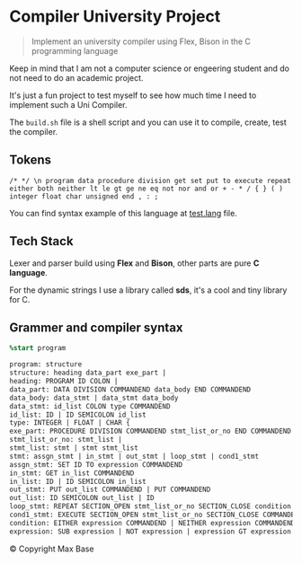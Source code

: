 # Compiler University Project

> Implement an university compiler using Flex, Bison in the C programming language

Keep in mind that I am not a computer science or engeering student and do not need to do an academic project.

It's just a fun project to test myself to see how much time I need to implement such a Uni Compiler.

The `build.sh` file is a shell script and you can use it to compile, create, test the compiler.

## Tokens

```
/* */ \n program data procedure division get set put to execute repeat either both neither lt le gt ge ne eq not nor and or + - * / { } ( ) integer float char unsigned end , : ; 
```

You can find syntax example of this language at [test.lang](test.lang) file.

## Tech Stack

Lexer and parser build using **Flex** and **Bison**, other parts are pure **C language**.

For the dynamic strings I use a library called **sds**, it's a cool and tiny library for C.

## Grammer and compiler syntax

```yacc
%start program

program: structure
structure: heading data_part exe_part |
heading: PROGRAM ID COLON |
data_part: DATA DIVISION COMMANDEND data_body END COMMANDEND
data_body: data_stmt | data_stmt data_body
data_stmt: id_list COLON type COMMANDEND
id_list: ID | ID SEMICOLON id_list
type: INTEGER | FLOAT | CHAR {
exe_part: PROCEDURE DIVISION COMMANDEND stmt_list_or_no END COMMANDEND
stmt_list_or_no: stmt_list | 
stmt_list: stmt | stmt stmt_list
stmt: assgn_stmt | in_stmt | out_stmt | loop_stmt | cond1_stmt
assgn_stmt: SET ID TO expression COMMANDEND
in_stmt: GET in_list COMMANDEND
in_list: ID | ID SEMICOLON in_list
out_stmt: PUT out_list COMMANDEND | PUT COMMANDEND
out_list: ID SEMICOLON out_list | ID
loop_stmt: REPEAT SECTION_OPEN stmt_list_or_no SECTION_CLOSE condition
cond1_stmt: EXECUTE SECTION_OPEN stmt_list_or_no SECTION_CLOSE COMMANDEND
condition: EITHER expression COMMANDEND | NEITHER expression COMMANDEND | BOTH expression COMMANDEND
expression: SUB expression | NOT expression | expression GT expression | expression GE expression | expression LT expression | expression LE expression | expression AND expression | expression OR expression | ID | STRING | NUMBER | expression DIV expression | expression MUL expression | LEFTPAREN expression RIGHTPAREN | expression ADD expression | expression SUB expression
```

© Copyright Max Base
